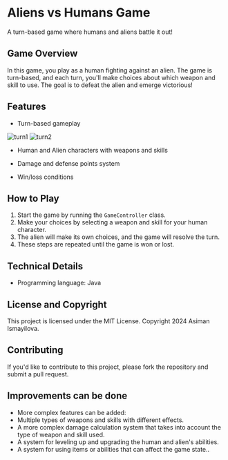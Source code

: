 **Aliens vs Humans Game**
==========================

A turn-based game where humans and aliens battle it out!

**Game Overview**
---------------

In this game, you play as a human fighting against an alien. The game is turn-based, and each turn, you'll make choices about which weapon and skill to use. The goal is to defeat the alien and emerge victorious!

**Features**
------------

* Turn-based gameplay
  
 ![turn1](https://github.com/hermione06/Human-vs-Alien-Game/assets/143590519/eeb764da-1ecc-4cc6-94c8-f033815ee3db) ![turn2](https://github.com/hermione06/Human-vs-Alien-Game/assets/143590519/d7c7cab8-c1f6-4aed-bfa1-5d6a2e361e9e)
  
* Human and Alien characters with weapons and skills

* Damage and defense points system
* Win/loss conditions

**How to Play**
--------------

1. Start the game by running the `GameController` class.
2. Make your choices by selecting a weapon and skill for your human character.
3. The alien will make its own choices, and the game will resolve the turn.
4. These steps are repeated until the game is won or lost.

**Technical Details**
--------------------

* Programming language: Java

**License and Copyright**
------------------------

This project is licensed under the MIT License. Copyright 2024 Asiman Ismayilova.

**Contributing**
--------------

If you'd like to contribute to this project, please fork the repository and submit a pull request.

**Improvements can be done**
----------------

* More complex features can be added:
* Multiple types of weapons and skills with different effects.
* A more complex damage calculation system that takes into account the type of weapon and skill used.
* A system for leveling up and upgrading the human and alien's abilities.
* A system for using items or abilities that can affect the game state..
